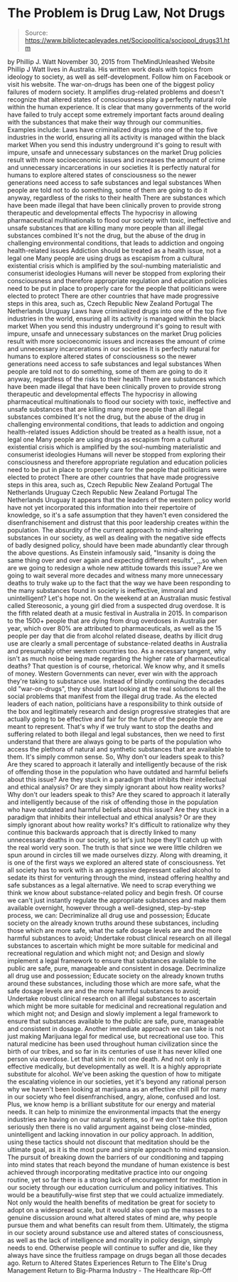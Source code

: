 # The Problem is Drug Law, Not Drugs

> Source: https://www.bibliotecapleyades.net/Sociopolitica/sociopol_drugs31.htm

by Phillip J. Watt November 30, 2015 from TheMindUnleashed Website
Phillip J Watt lives in Australia. His written work deals with topics from ideology to society, as well as self-development. Follow him
on Facebook or visit his website.
The war-on-drugs has been one of the biggest policy failures of modern society.
It amplifies drug-related problems and doesn't recognize that altered states of consciousness play a perfectly natural role within the human experience. It is clear that many governments of the world have failed to truly accept some extremely important facts around dealing with the substances that make their way through our communities.
Examples include:
Laws have criminalized drugs into one of the top five industries in the world, ensuring all its activity is managed within the black market When you send this industry underground it's going to result with impure, unsafe and unnecessary substances on the market Drug policies result with more socioeconomic issues and increases the amount of crime and unnecessary incarcerations in our societies It is perfectly natural for humans to explore altered states of consciousness so the newer generations need access to safe substances and legal substances When people are told not to do something, some of them are going to do it anyway, regardless of the risks to their health There are substances which have been made illegal that have been clinically proven to provide strong therapeutic and developmental effects The hypocrisy in allowing pharmaceutical multinationals to flood our society with toxic, ineffective and unsafe substances that are killing many more people than all illegal substances combined It's not the drug, but the abuse of the drug in challenging environmental conditions, that leads to addiction and ongoing health-related issues Addiction should be treated as a health issue, not a legal one Many people are using drugs as escapism from a cultural existential crisis which is amplified by the soul-numbing materialistic and consumerist ideologies Humans will never be stopped from exploring their consciousness and therefore appropriate regulation and education policies need to be put in place to properly care for the people that politicians were elected to protect There are other countries that have made progressive steps in this area, such as, Czech Republic New Zealand Portugal The Netherlands Uruguay
Laws have criminalized drugs into one of the top five industries in the world, ensuring all its activity is managed within the black market
When you send this industry underground it's going to result with impure, unsafe and unnecessary substances on the market
Drug policies result with more socioeconomic issues and increases the amount of crime and unnecessary incarcerations in our societies
It is perfectly natural for humans to explore altered states of consciousness so the newer generations need access to safe substances and legal substances
When people are told not to do something, some of them are going to do it anyway, regardless of the risks to their health
There are substances which have been made illegal that have been clinically proven to provide strong therapeutic and developmental effects
The hypocrisy in allowing pharmaceutical multinationals to flood our society with toxic, ineffective and unsafe substances that are killing many more people than all illegal substances combined
It's not the drug, but the abuse of the drug in challenging environmental conditions, that leads to addiction and ongoing health-related issues
Addiction should be treated as a health issue, not a legal one
Many people are using drugs as escapism from a cultural existential crisis which is amplified by the soul-numbing materialistic and consumerist ideologies
Humans will never be stopped from exploring their consciousness and therefore appropriate regulation and education policies need to be put in place to properly care for the people that politicians were elected to protect
There are other countries that have made progressive steps in this area, such as,
Czech Republic New Zealand Portugal The Netherlands Uruguay
Czech Republic
New Zealand
Portugal
The Netherlands
Uruguay
It appears that the leaders of the western policy world have not yet incorporated this information into their repertoire of knowledge, so it's a safe assumption that they haven't even considered the disenfranchisement and distrust that this poor leadership creates within the population.
The absurdity of the current approach to mind-altering substances in our society, as well as dealing with the negative side effects of badly designed policy, should have been made abundantly clear through the above questions.
As Einstein infamously said,
"Insanity is doing the same thing over and over again and expecting different results",
,,,so when are we going to redesign a whole new attitude towards this issue?
Are we going to wait several more decades and witness many more unnecessary deaths to truly wake up to the fact that the way we have been responding to the many substances found in society is ineffective, immoral and unintelligent?
Let's hope not.
On the weekend at an Australian music festival called Stereosonic, a young girl died from a suspected drug overdose. It is the fifth related death at a music festival in Australia in 2015.
In comparison to the 1500+ people that are dying from drug overdoses in Australia per year, which over 80% are attributed to pharmaceuticals, as well as the 15 people per day that die from alcohol related disease, deaths by illicit drug use are clearly a small percentage of substance-related deaths in Australia and presumably other western countries too.
As a necessary tangent, why isn't as much noise being made regarding the higher rate of pharmaceutical deaths? That question is of course, rhetorical. We know why, and it smells of money.
Western Governments can never, ever win with the approach they're taking to substance use. Instead of blindly continuing the decades old "war-on-drugs", they should start looking at the real solutions to all the social problems that manifest from the illegal drug trade.
As the elected leaders of each nation, politicians have a responsibility to think outside of the box and legitimately research and design progressive strategies that are actually going to be effective and fair for the future of the people they are meant to represent.
That's why if we truly want to stop the deaths and suffering related to both illegal and legal substances, then we need to first understand that there are always going to be parts of the population who access the plethora of natural and synthetic substances that are available to them.
It's simply common sense.
So,
Why don't our leaders speak to this? Are they scared to approach it laterally and intelligently because of the risk of offending those in the population who have outdated and harmful beliefs about this issue? Are they stuck in a paradigm that inhibits their intellectual and ethical analysis? Or are they simply ignorant about how reality works?
Why don't our leaders speak to this?
Are they scared to approach it laterally and intelligently because of the risk of offending those in the population who have outdated and harmful beliefs about this issue?
Are they stuck in a paradigm that inhibits their intellectual and ethical analysis?
Or are they simply ignorant about how reality works?
It's difficult to rationalize why they continue this backwards approach that is directly linked to many unnecessary deaths in our society, so let's just hope they'll catch up with the real world very soon.
The truth is that since we were little children we spun around in circles till we made ourselves dizzy.
Along with dreaming, it is one of the first ways we explored an altered state of consciousness. Yet all society has to work with is an aggressive depressant called alcohol to sedate its thirst for venturing through the mind, instead offering healthy and safe substances as a legal alternative.
We need to scrap everything we think we know about substance-related policy and begin fresh.
Of course we can't just instantly regulate the appropriate substances and make them available overnight, however through a well-designed, step-by-step process, we can:
Decriminalize all drug use and possession; Educate society on the already known truths around these substances, including those which are more safe, what the safe dosage levels are and the more harmful substances to avoid; Undertake robust clinical research on all illegal substances to ascertain which might be more suitable for medicinal and recreational regulation and which might not; and Design and slowly implement a legal framework to ensure that substances available to the public are safe, pure, manageable and consistent in dosage.
Decriminalize all drug use and possession;
Educate society on the already known truths around these substances, including those which are more safe, what the safe dosage levels are and the more harmful substances to avoid;
Undertake robust clinical research on all illegal substances to ascertain which might be more suitable for medicinal and recreational regulation and which might not; and
Design and slowly implement a legal framework to ensure that substances available to the public are safe, pure, manageable and consistent in dosage.
Another immediate approach we can take is not just making Marijuana legal for medical use, but recreational use too.
This natural medicine has been used throughout human civilization since the birth of our tribes, and so far in its centuries of use it has never killed one person via overdose.
Let that sink in: not one death. And not only is it effective medically, but developmentally as well.
It is a highly appropriate substitute for alcohol. We've been asking the question of how to mitigate the escalating violence in our societies, yet it's beyond any rational person why we haven't been looking at marijuana as an effective chill pill for many in our society who feel disenfranchised, angry, alone, confused and lost.
Plus, we know hemp is a brilliant substitute for our energy and material needs.
It can help to minimize the environmental impacts that the energy industries are having on our natural systems, so if we don't take this option seriously then there is no valid argument against being close-minded, unintelligent and lacking innovation in our policy approach.
In addition, using these tactics should not discount that meditation should be the ultimate goal, as it is the most pure and simple approach to mind expansion.
The pursuit of breaking down the barriers of our conditioning and tapping into mind states that reach beyond the mundane of human existence is best achieved through incorporating meditative practice into our ongoing routine, yet so far there is a strong lack of encouragement for meditation in our society through our education curriculum and policy initiatives.
This would be a beautifully-wise first step that we could actualize immediately. Not only would the health benefits of meditation be great for society to adopt on a widespread scale, but it would also open up the masses to a genuine discussion around what altered states of mind are, why people pursue them and what benefits can result from them.
Ultimately, the stigma in our society around substance use and altered states of consciousness, as well as the lack of intelligence and morality in policy design, simply needs to end.
Otherwise people will continue to suffer and die, like they always have since the fruitless rampage on drugs began all those decades ago.
Return to Altered States Experiences
Return to The Elite's Drug Management
Return to Big-Pharma Industry - The Healthcare Rip-Off

